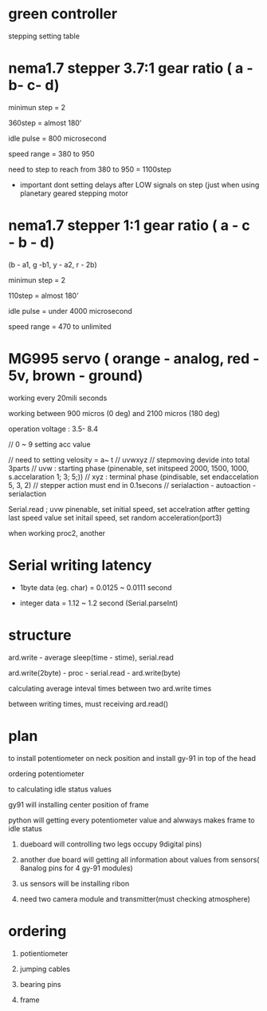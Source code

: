 
# green controller

stepping setting table

# nema1.7 stepper 3.7:1 gear ratio ( a - b- c- d)

minimun step = 2

360step = almost 180'

idle pulse = 800 microsecond

speed range = 380 to 950

need to step to reach from 380 to 950 = 1100step

 * important dont setting delays after LOW signals on step (just when using planetary geared stepping motor

# nema1.7 stepper 1:1 gear ratio ( a - c - b - d)

(b - a1, g -b1, y - a2, r - 2b)

minimun step = 2

110step = almost 180'

idle pulse = under 4000 microsecond

speed range = 470 to unlimited


# MG995 servo ( orange - analog, red - 5v, brown - ground)

working every 20mili seconds

working between 900 micros (0 deg) and 2100 micros (180 deg) 

operation voltage : 3.5- 8.4

// 0 ~ 9 setting acc value



// need to setting velosity = a~ t
// uvwxyz
// stepmoving devide into total 3parts
// uvw : starting phase (pinenable, set initspeed 2000, 1500, 1000, s.accelaration 1; 3; 5;))
// xyz : terminal phase (pindisable, set endaccelation 5, 3, 2)
// stepper action must end in 0.1secons
// serialaction - autoaction - serialaction

Serial.read ; uvw
pinenable, set initial speed, set accelration
atfter getting last speed value
set initail speed, set random acceleration(port3)

when working proc2, another 


# Serial writing latency

* 1byte data (eg. char) = 0.0125 ~ 0.0111 second

* integer data = 1.12 ~ 1.2 second (Serial.parseInt)

# structure

ard.write - average sleep(time - stime), serial.read
 
ard.write(2byte) - proc - serial.read - ard.write(byte)

calculating average inteval times between two ard.write times

between writing times, must receiving ard.read()

# plan

to install potentiometer on neck position and install gy-91 in top of the head

ordering potentiometer

to calculating idle status values

gy91 will installing center position of frame

python will getting every potentiometer value and alwways makes frame to idle status

1. dueboard will controlling two legs occupy 9digital pins)

2. another due board will getting all information about values from sensors( 8analog pins for 4 gy-91 modules)

3. us sensors will be installing ribon

4. need two camera module and transmitter(must checking atmosphere)


# ordering

1. potientiometer

2. jumping cables

3. bearing pins

4. frame
